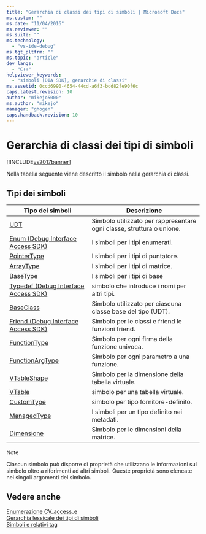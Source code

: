```yaml
---
title: "Gerarchia di classi dei tipi di simboli | Microsoft Docs"
ms.custom: ""
ms.date: "11/04/2016"
ms.reviewer: ""
ms.suite: ""
ms.technology: 
  - "vs-ide-debug"
ms.tgt_pltfrm: ""
ms.topic: "article"
dev_langs: 
  - "C++"
helpviewer_keywords: 
  - "simboli [DIA SDK], gerarchie di classi"
ms.assetid: 0ccd6990-4654-44cd-a6f3-bdd82fe90f6c
caps.latest.revision: 10
author: "mikejo5000"
ms.author: "mikejo"
manager: "ghogen"
caps.handback.revision: 10
---
```

# Gerarchia di classi dei tipi di simboli
[!INCLUDE[vs2017banner](../../code-quality/includes/vs2017banner.md)]

Nella tabella seguente viene descritto il simbolo nella gerarchia di classi.  
  
## Tipi dei simboli  
  
|Tipo dei simboli|Descrizione|  
|----------------------|-----------------|  
|[UDT](../../debugger/debug-interface-access/udt.md)|Simbolo utilizzato per rappresentare ogni classe, struttura o unione.|  
|[Enum \(Debug Interface Access SDK\)](../../debugger/debug-interface-access/enum-debug-interface-access-sdk.md)|I simboli per i tipi enumerati.|  
|[PointerType](../../debugger/debug-interface-access/pointertype.md)|I simboli per i tipi di puntatore.|  
|[ArrayType](../../debugger/debug-interface-access/arraytype.md)|I simboli per i tipi di matrice.|  
|[BaseType](../../debugger/debug-interface-access/basetype.md)|I simboli per i tipi di base|  
|[Typedef \(Debug Interface Access SDK\)](../../debugger/debug-interface-access/typedef-debug-interface-access-sdk.md)|simbolo che introduce i nomi per altri tipi.|  
|[BaseClass](../../debugger/debug-interface-access/baseclass.md)|Simbolo utilizzato per ciascuna classe base del tipo \(UDT\).|  
|[Friend \(Debug Interface Access SDK\)](../../debugger/debug-interface-access/friend-debug-interface-access-sdk.md)|Simbolo per le classi e friend le funzioni friend.|  
|[FunctionType](../../debugger/debug-interface-access/functiontype.md)|Simbolo per ogni firma della funzione univoca.|  
|[FunctionArgType](../../debugger/debug-interface-access/functionargtype.md)|Simbolo per ogni parametro a una funzione.|  
|[VTableShape](../../debugger/debug-interface-access/vtableshape.md)|Simbolo per la dimensione della tabella virtuale.|  
|[VTable](../../debugger/debug-interface-access/vtable.md)|simbolo per una tabella virtuale.|  
|[CustomType](../../debugger/debug-interface-access/customtype.md)|simbolo per tipo fornitore\-definito.|  
|[ManagedType](../../debugger/debug-interface-access/managedtype.md)|I simboli per un tipo definito nei metadati.|  
|[Dimensione](../../debugger/debug-interface-access/dimension.md)|Simbolo per le dimensioni della matrice.|  
  
> [!NOTE]
>  Ciascun simbolo può disporre di proprietà che utilizzano le informazioni sul simbolo oltre a riferimenti ad altri simboli.  Queste proprietà sono elencate nei singoli argomenti del simbolo.  
  
## Vedere anche  
 [Enumerazione CV\_access\_e](../../debugger/debug-interface-access/cv-access-e.md)   
 [Gerarchia lessicale dei tipi di simboli](../../debugger/debug-interface-access/lexical-hierarchy-of-symbol-types.md)   
 [Simboli e relativi tag](../../debugger/debug-interface-access/symbols-and-symbol-tags.md)